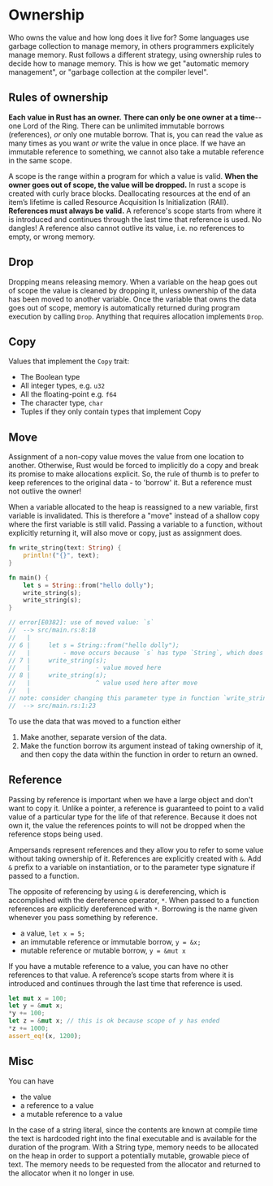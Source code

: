 # Ownership

Who owns the value and how long does it live for?
Some languages use garbage collection to manage memory, in others programmers explicitely manage memory.
Rust follows a different strategy, using ownership rules to decide how to manage memory.
This is how we get "automatic memory management", or "garbage collection at the compiler level".

## Rules of ownership

**Each value in Rust has an owner.**
**There can only be one owner at a time**--one Lord of the Ring.
There can be unlimited immutable borrows (references), _or_ only one mutable borrow.
That is, you can read the value as many times as you want _or_ write the value in once place.
If we have an immutable reference to something, we cannot also take a mutable reference in the same scope.

A scope is the range within a program for which a value is valid.
**When the owner goes out of scope, the value will be dropped.**
In rust a scope is created with curly brace blocks.
Deallocating resources at the end of an item’s lifetime is called Resource Acquisition Is Initialization (RAII).
**References must always be valid.**
A reference's scope starts from where it is introduced and continues through the last time that reference is used.
No dangles! A reference also cannot outlive its value, i.e. no references to empty, or wrong memory.

## Drop

Dropping means releasing memory.
When a variable on the heap goes out of scope the value is cleaned by dropping it, unless ownership of the data has been moved to another variable.
Once the variable that owns the data goes out of scope, memory is automatically returned during program execution by calling `Drop`.
Anything that requires allocation implements `Drop`.

## Copy

Values that implement the `Copy` trait:

- The Boolean type
- All integer types, e.g. `u32`
- All the floating-point e.g. `f64`
- The character type, `char`
- Tuples if they only contain types that implement Copy

## Move

Assignment of a non-copy value moves the value from one location to another. Otherwise, Rust would be forced to implicitly do a copy and break its promise to make allocations explicit.
So, the rule of thumb is to prefer to keep references to the original data - to 'borrow' it.
But a reference must not outlive the owner!

When a variable allocated to the heap is reassigned to a new variable, first variable is invalidated.
This is therefore a "move" instead of a shallow copy where the first variable is still valid.
Passing a variable to a function, without explicitly returning it, will also move or copy, just as assignment does.

```rust
fn write_string(text: String) {
    println!("{}", text);
}

fn main() {
    let s = String::from("hello dolly");
    write_string(s);
    write_string(s);
}

// error[E0382]: use of moved value: `s`
//  --> src/main.rs:8:18
//   |
// 6 |     let s = String::from("hello dolly");
//   |         - move occurs because `s` has type `String`, which does not implement the `Copy` trait
// 7 |     write_string(s);
//   |                  - value moved here
// 8 |     write_string(s);
//   |                  ^ value used here after move
//   |
// note: consider changing this parameter type in function `write_string` to borrow instead if owning the value isn't necessary
//  --> src/main.rs:1:23
```

To use the data that was moved to a function either

1. Make another, separate version of the data.
2. Make the function borrow its argument instead of taking ownership of it, and then copy the data within the function in order to return an owned.

## Reference

Passing by reference is important when we have a large object and don't want to copy it.
Unlike a pointer, a reference is guaranteed to point to a valid value of a particular type for the life of that reference.
Because it does not own it, the value the references points to will not be dropped when the reference stops being used.

Ampersands represent references and they allow you to refer to some value without taking ownership of it.
References are explicitly created with `&`.
Add `&` prefix to a variable on instantiation, or to the parameter type signature if passed to a function.

The opposite of referencing by using `&` is dereferencing, which is accomplished with the dereference operator, `*`.
When passed to a function references are explicitly dereferenced with `*`.
Borrowing is the name given whenever you pass something by reference.

- a value, `let x = 5;`
- an immutable reference or immutable borrow, `y = &x;`
- mutable reference or mutable borrow, `y = &mut x`

If you have a mutable reference to a value, you can have no other references to that value.
A reference’s scope starts from where it is introduced and continues through the last time that reference is used.

```rust
let mut x = 100;
let y = &mut x;
*y += 100;
let z = &mut x; // this is ok because scope of y has ended
*z += 1000;
assert_eq!(x, 1200);
```

## Misc

You can have

- the value
- a reference to a value
- a mutable reference to a value

In the case of a string literal, since the contents are known at compile time the text is hardcoded right into the final executable and is available for the duration of the program.
With a String type, memory needs to be allocated on the heap in order to support a potentially mutable, growable piece of text.
The memory needs to be requested from the allocator and returned to the allocator when it no longer in use.
